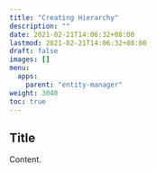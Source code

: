```yaml
---
title: "Creating Hierarchy"
description: ""
date: 2021-02-21T14:06:32+08:00
lastmod: 2021-02-21T14:06:32+08:00
draft: false
images: []
menu:
  apps:
    parent: "entity-manager"
weight: 3040
toc: true
---
```


## Title

Content.
